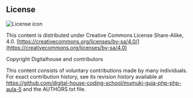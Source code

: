 ## License
![License icon](https://licensebuttons.net/l/by-sa/3.0/88x31.png)

This content is distributed under Creative Commons License Share-Alike, 4.0. [https://creativecommons.org/licenses/by-sa/4.0/](https://creativecommons.org/licenses/by-sa/4.0)

Copyright Digitalhouse and contributors

This content consists of voluntary contributions made by many
individuals. For exact contribution history, see its revision history
available at https://github.com/digital-house-coding-school/mumuki-guia-php-php-aula-5 and the AUTHORS.txt file.

